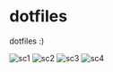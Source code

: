 # dotfiles
dotfiles :)

![sc1](https://user-images.githubusercontent.com/59021155/117489953-3363a900-af3c-11eb-9bc4-f5f516ba93b7.png)
![sc2](https://user-images.githubusercontent.com/59021155/117489970-38285d00-af3c-11eb-9987-44055db35548.png)
![sc3](https://user-images.githubusercontent.com/59021155/117489973-39598a00-af3c-11eb-9964-3575c7f309b4.png)
![sc4](https://user-images.githubusercontent.com/59021155/117489979-3a8ab700-af3c-11eb-8589-98738e9aa455.png)
